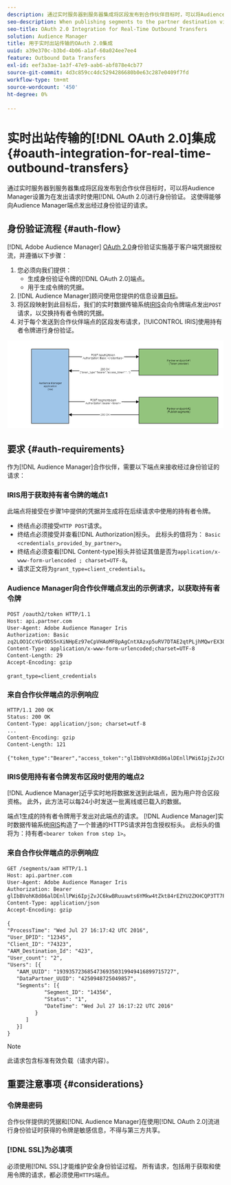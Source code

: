 ```yaml
---
description: 通过实时服务器到服务器集成将区段发布到合作伙伴目标时，可以将Audience Manager设置为在发出请求时使用OAuth 2.0进行身份验证。 这使得能够向Audience Manager端点发出经过身份验证的请求。
seo-description: When publishing segments to the partner destination via a realtime server-to-server integration, Audience Manager can be set up to authenticate using OAuth 2.0 when making the requests. This presents the ability to issue authenticated requests from Audience Manager to your endpoint.
seo-title: OAuth 2.0 Integration for Real-Time Outbound Transfers
solution: Audience Manager
title: 用于实时出站传输的OAuth 2.0集成
uuid: a39e370c-b3bd-4b06-a1af-60a024ee7ee4
feature: Outbound Data Transfers
exl-id: eef3a3ae-1a3f-47e9-aab6-abf878e4cb77
source-git-commit: 4d3c859cc4dc5294286680b0e63c287e0409f7fd
workflow-type: tm+mt
source-wordcount: '450'
ht-degree: 0%

---
```


# 实时出站传输的[!DNL OAuth 2.0]集成{#oauth-integration-for-real-time-outbound-transfers}

通过实时服务器到服务器集成将区段发布到合作伙伴目标时，可以将Audience Manager设置为在发出请求时使用[!DNL OAuth 2.0]进行身份验证。 这使得能够向Audience Manager端点发出经过身份验证的请求。

## 身份验证流程 {#auth-flow}

[!DNL Adobe Audience Manager] [OAuth 2.0](https://tools.ietf.org/html/rfc6749#section-4.4)身份验证实施基于客户端凭据授权流，并遵循以下步骤：

1. 您必须向我们提供：
   * 生成身份验证令牌的[!DNL OAuth 2.0]端点。
   * 用于生成令牌的凭据。
1. [!DNL Audience Manager]顾问使用您提供的信息设置[目标](../../../features/destinations/destinations.md)。
1. 将区段映射到此目标后，我们的实时数据传输系统[IRIS](../../../reference/system-components/components-data-action.md#iris)会向令牌端点发出`POST`请求，以交换持有者令牌的凭据。
1. 对于每个发送到合作伙伴端点的区段发布请求，[!UICONTROL IRIS]使用持有者令牌进行身份验证。

![](assets/oauth2-iris.png)

## 要求 {#auth-requirements}

作为[!DNL Audience Manager]合作伙伴，需要以下端点来接收经过身份验证的请求：

### IRIS用于获取持有者令牌的端点1

此端点将接受在步骤1中提供的凭据并生成将在后续请求中使用的持有者令牌。

* 终结点必须接受`HTTP POST`请求。
* 终结点必须接受并查看[!DNL Authorization]标头。 此标头的值将为： `Basic <credentials_provided_by_partner>`。
* 终结点必须查看[!DNL Content-type]标头并验证其值是否为`application/x-www-form-urlencoded ; charset=UTF-8`。
* 请求正文将为`grant_type=client_credentials`。

### Audience Manager向合作伙伴端点发出的示例请求，以获取持有者令牌

```
POST /oauth2/token HTTP/1.1
Host: api.partner.com
User-Agent: Adobe Audience Manager Iris
Authorization: Basic zq2LOO1CcYGrODS5nXiNHpEz97eCpVHAoMF8pAgCntXAzxp5uRV7DTAE2qtPLjhMQwrEX3O6MHV4S
Content-Type: application/x-www-form-urlencoded;charset=UTF-8
Content-Length: 29
Accept-Encoding: gzip
  
grant_type=client_credentials
```

### 来自合作伙伴端点的示例响应

```
HTTP/1.1 200 OK
Status: 200 OK
Content-Type: application/json; charset=utf-8
...
Content-Encoding: gzip
Content-Length: 121
  
{"token_type":"Bearer","access_token":"glIbBVohK8d86alDEnllPWi6IpjZvJC6kwBRuuawts6YMkw4tZkt84rEZYU2ZKHCQP3TT7PnzCQPI0yY"}
```

### IRIS使用持有者令牌发布区段时使用的端点2

[!DNL Audience Manager]近乎实时地将数据发送到此端点，因为用户符合区段资格。 此外，此方法可以每24小时发送一批离线或已载入的数据。

端点1生成的持有者令牌用于发出对此端点的请求。 [!DNL Audience Manager]实时数据传输系统[IRIS](../../../reference/system-components/components-data-action.md#iris)构造了一个普通的HTTPS请求并包含授权标头。 此标头的值将为：持有者`<bearer token from step 1>`。

### 来自合作伙伴端点的示例响应

```
GET /segments/aam HTTP/1.1
Host: api.partner.com
User-Agent: Adobe Audience Manager Iris
Authorization: Bearer glIbBVohK8d86alDEnllPWi6IpjZvJC6kwBRuuawts6YMkw4tZkt84rEZYU2ZKHCQP3TT7PnzCQPI0yY
Content-Type: application/json
Accept-Encoding: gzip
   
{
"ProcessTime": "Wed Jul 27 16:17:42 UTC 2016",
"User_DPID": "12345",
"Client_ID": "74323",
"AAM_Destination_Id": "423",
"User_count": "2",
"Users": [{
   "AAM_UUID": "19393572368547369350319949416899715727",
   "DataPartner_UUID": "4250948725049857",
   "Segments": [{
            "Segment_ID": "14356",
            "Status": "1",
            "DateTime": "Wed Jul 27 16:17:22 UTC 2016"
         }
      ]
   }]
}
```

>[!NOTE]
>
>此请求包含标准有效负载（请求内容）。

## 重要注意事项 {#considerations}

### 令牌是密码

合作伙伴提供的凭据和[!DNL Audience Manager]在使用[!DNL OAuth 2.0]流进行身份验证时获得的令牌是敏感信息，不得与第三方共享。

### [!DNL SSL]为必填项

必须使用[!DNL SSL]才能维护安全身份验证过程。 所有请求，包括用于获取和使用令牌的请求，都必须使用`HTTPS`端点。
